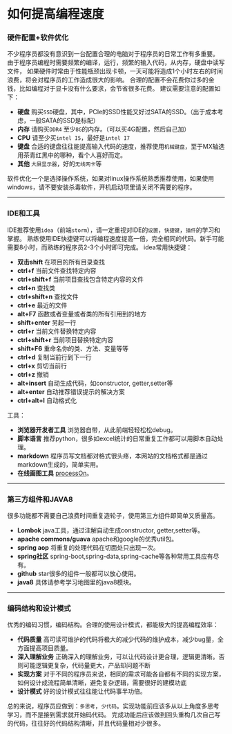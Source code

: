 如何提高编程速度
===

### 硬件配置+软件优化
不少程序员都没有意识到一台配置合理的电脑对于程序员的日常工作有多重要。
由于程序员编程时需要频繁的编译，运行，频繁的输入代码，从内存，硬盘中读写文件，
如果硬件时常由于性能瓶颈出现卡顿，一天可能将造成1个小时左右的时间浪费，将会对程序员的工作造成很大的影响。
合理的配置不会花费你过多的金钱，比如编程对于显卡没有什么要求，会节省很多花费。
建议需要注意的配置如下：
*  **硬盘** 购买`SSD`硬盘，其中，PCIe的SSD性能又好过SATA的SSD。（出于成本考虑，一般SATA的SSD是标配）
*  **内存** 请购买`DDR4` 至少`8G`的内存。（可以买4G配置，然后自己加）
*  **CPU** 请至少买`intel I5`，最好是`intel I7`
*  **键盘** 合适的键盘往往能提高输入代码的速度，推荐使用`机械键盘`，至于MX轴选用茶青红黑中的哪种，看个人喜好而定。
*  **其他** `大屏显示器`，好的`无线网卡`等

软件优化一个是选择操作系统，如果对linux操作系统熟悉推荐使用，如果使用windows，请不要安装杀毒软件，开机启动项里请关闭不需要的程序。

***
### IDE和工具
IDE推荐使用`idea`（前端`storm`），请一定重视对IDE的`设置`，`快捷键`，`插件`的学习和掌握。
熟练使用IDE快捷键可以将编程速度提高一倍，完全相同的代码。新手可能需要8小时，而熟练的程序员2-3个小时即可完成。
idea常用快捷键：
*  **双击shift** 在项目的所有目录查找
*  **ctrl+f** 当前文件查找特定内容
*  **ctrl+shift+f** 当前项目查找包含特定内容的文件
*  **ctrl+n** 查找类
*  **ctrl+shift+n** 查找文件
*  **ctrl+e** 最近的文件
*  **alt+F7** 函数或者变量或者类的所有引用到的地方
*  **shift+enter** 另起一行
*  **ctrl+r** 当前文件替换特定内容
*  **ctrl+shift+r** 当前项目替换特定内容
*  **shift+F6** 重命名你的类、方法、变量等等
*  **ctrl+d** 复制当前行到下一行
*  **ctrl+x** 剪切当前行
*  **ctrl+z** 撤销
*  **alt+insert** 自动生成代码，如constructor, getter,setter等
*  **alt+enter** 自动推荐错误提示的解决方案
*  **ctrl+alt+l** 自动格式化

工具：
*  **浏览器开发者工具** 浏览器自带，从此前端轻轻松松debug。
*  **脚本语言** 推荐python，很多如excel统计的日常重复工作都可以用脚本自动处理。
*  **markdown** 程序员写文档都对格式很头疼，本网站的文档格式都是通过markdown生成的，简单实用。
*  **在线画图工具** [processOn](https://www.processon.com/)。

***
### 第三方组件和JAVA8
很多功能都不需要自己浪费时间重复造轮子，使用第三方组件即简单又质量高。
*  **Lombok** java工具，通过注解自动生成constructor, getter,setter等。
*  **apache commons/guava** apache和google的优秀util包。
*  **spring aop** 将重复的处理代码在切面处只出现一次。
*  **spring社区** spring-boot,spring-data,spring-cache等各种常用工具应有尽有。
*  **github** star很多的组件一般都可以放心使用。
*  **java8** 具体请参考学习地图里的java8模块。

***
### 编码结构和设计模式
优秀的编码习惯，编码结构。合理的使用设计模式，都能极大的提高编程效率：
*  **代码质量** 高可读可维护的代码将极大的减少代码的维护成本，减少bug量，全方面提高项目质量。
*  **深入理解业务** 正确深入的理解业务，可以让代码设计更合理，逻辑更清晰。否则可能逻辑更复杂，代码量更大，产品却问题不断
*  **实现方案** 对于不同的程序员来说，相同的需求可能各自都有不同的实现方案，如何设计成流程简单清晰，避免复杂逻辑，需要很好的建模功底
*  **设计模式** 好的设计模式往往能让代码事半功倍。

总的来说，程序员应做到：`多思考`，`少代码`。实现功能前应该多从以上角度多思考学习，而不是接到需求就开始码代码。
完成功能后应该做到回头重构几次自己写的代码，往往好的代码结构清晰，并且代码量相对少很多。
